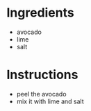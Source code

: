 # Ingredients

- avocado
- lime
- salt

# Instructions
- peel the avocado
- mix it with lime and salt
